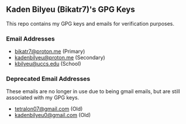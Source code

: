 ## Kaden Bilyeu (Bikatr7)'s GPG Keys
This repo contains my GPG keys and emails for verification purposes.

### Email Addresses
- bikatr7@proton.me (Primary)
- kadenbilyeu@proton.me (Secondary)
- kbilyeu@uccs.edu (School)

### Deprecated Email Addresses
These emails are no longer in use due to being gmail emails, but are still associated with my GPG keys. 
- tetralon07@gmail.com (Old)
- kadenbilyeu0@gmail.com (Old)